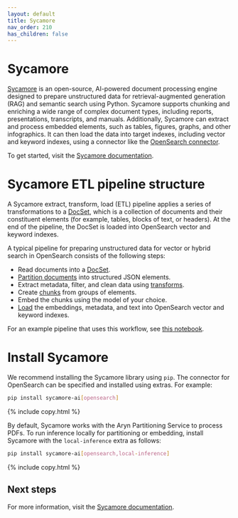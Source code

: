 ```yaml
---
layout: default
title: Sycamore
nav_order: 210
has_children: false
---
```


# Sycamore

[Sycamore](https://github.com/aryn-ai/sycamore) is an open-source, AI-powered document processing engine designed to prepare unstructured data for retrieval-augmented generation (RAG) and semantic search using Python. Sycamore supports chunking and enriching a wide range of complex document types, including reports, presentations, transcripts, and manuals. Additionally, Sycamore can extract and process embedded elements, such as tables, figures, graphs, and other infographics. It can then load the data into target indexes, including vector and keyword indexes, using a connector like the [OpenSearch connector](https://sycamore.readthedocs.io/en/stable/sycamore/connectors/opensearch.html). 

To get started, visit the [Sycamore documentation](https://sycamore.readthedocs.io/en/stable/sycamore/get_started.html).

# Sycamore ETL pipeline structure

A Sycamore extract, transform, load (ETL) pipeline applies a series of transformations to a [DocSet](https://sycamore.readthedocs.io/en/stable/sycamore/get_started/concepts.html#docsets), which is a collection of documents and their constituent elements (for example, tables, blocks of text, or headers). At the end of the pipeline, the DocSet is loaded into OpenSearch vector and keyword indexes.

A typical pipeline for preparing unstructured data for vector or hybrid search in OpenSearch consists of the following steps:

* Read documents into a [DocSet](https://sycamore.readthedocs.io/en/stable/sycamore/get_started/concepts.html#docsets).
* [Partition documents](https://sycamore.readthedocs.io/en/stable/sycamore/transforms/partition.html) into structured JSON elements.
* Extract metadata, filter, and clean data using [transforms](https://sycamore.readthedocs.io/en/stable/sycamore/APIs/docset.html).
* Create [chunks](https://sycamore.readthedocs.io/en/stable/sycamore/transforms/merge.html) from groups of elements.
* Embed the chunks using the model of your choice.
* [Load](https://sycamore.readthedocs.io/en/stable/sycamore/connectors/opensearch.html) the embeddings, metadata, and text into OpenSearch vector and keyword indexes.

For an example pipeline that uses this workflow, see [this notebook](https://github.com/aryn-ai/sycamore/blob/main/notebooks/opensearch_docs_etl.ipynb).


# Install Sycamore

We recommend installing the Sycamore library using `pip`. The connector for OpenSearch can be specified and installed using extras. For example:

```bash
pip install sycamore-ai[opensearch]
```
{% include copy.html %}

By default, Sycamore works with the Aryn Partitioning Service to process PDFs. To run inference locally for partitioning or embedding, install Sycamore with the `local-inference` extra as follows:

```bash
pip install sycamore-ai[opensearch,local-inference]
```
{% include copy.html %}

## Next steps

For more information, visit the [Sycamore documentation](https://sycamore.readthedocs.io/en/stable/sycamore/get_started.html).
